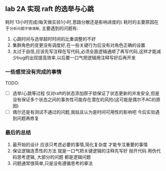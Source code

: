## lab 2A 实现 raft 的选举与心跳
耗时 13小时完成(每天做实验1小时,思路分散还是影响进度的)
耗时的主要原因在于`分析问题不够清晰`, 主要遇到的问题有:
 1. 心跳时间与选举超时时间的比重调整的不好
 2. 集群角色的变更没有调度好,在一些关键行为后没有对角色正确的设置
 3. 太过于自信,应该先写注释在写代码,必须全面逻辑通顺了再写代码,这样才能减少bug的出现提高效率,以后要一口气把逻辑用注释写好后再开发
 
### 一些感觉没有完成的事情
TODO:
- [ ] 选举/心跳等过程 仅对raft的状态添加原子锁保证了状态更新的并发安全,但是没有保证多个状态之间的事务性可能存在潜在的风险(这可能是偶尔不AC的原因)
- [ ] 偶尔还是有测试不通过的问题,我姑且认为是时间可用性的影响吧 今后实验遇到问题再修复

### 最后的总结
1. 最开始的设计 应该只考虑必要的事情,简化复杂度 才能专注重要的事情
2. 保证逻辑连贯性的方法 就是一口气把关键逻辑的注释先写好 抛开代码 用伪代码思考逻辑, 大部分的问题 都是逻辑问题
3. 问题通常很简单,只是没有遵循思考的章法